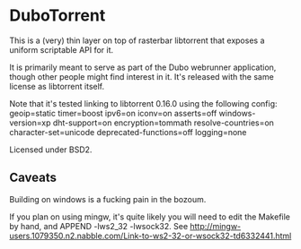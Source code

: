 # DuboTorrent

This is a (very) thin layer on top of rasterbar libtorrent that exposes a uniform scriptable API for it.

It is primarily meant to serve as part of the Dubo webrunner application, though other people might find interest in it.
It's released with the same license as libtorrent itself.

Note that it's tested linking to libtorrent 0.16.0 using the following config:
geoip=static timer=boost ipv6=on iconv=on asserts=off windows-version=xp dht-support=on encryption=tommath resolve-countries=on character-set=unicode deprecated-functions=off logging=none

Licensed under BSD2.

## Caveats

Building on windows is a fucking pain in the bozoum.

If you plan on using mingw, it's quite likely you will need to edit the Makefile by hand, and APPEND -lws2_32 -lwsock32.
See http://mingw-users.1079350.n2.nabble.com/Link-to-ws2-32-or-wsock32-td6332441.html
